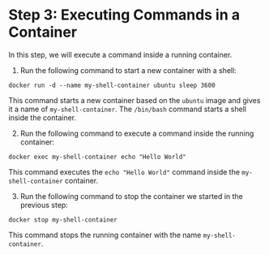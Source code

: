 # Step 3: Executing Commands in a Container

In this step, we will execute a command inside a running container.

1. Run the following command to start a new container with a shell:

```
docker run -d --name my-shell-container ubuntu sleep 3600
```

This command starts a new container based on the `ubuntu` image and gives it a name of `my-shell-container`. The `/bin/bash` command starts a shell inside the container.

2. Run the following command to execute a command inside the running container:

```
docker exec my-shell-container echo "Hello World"
```

This command executes the `echo "Hello World"` command inside the `my-shell-container` container.

3. Run the following command to stop the container we started in the previous step:

```
docker stop my-shell-container
```

This command stops the running container with the name `my-shell-container`.
